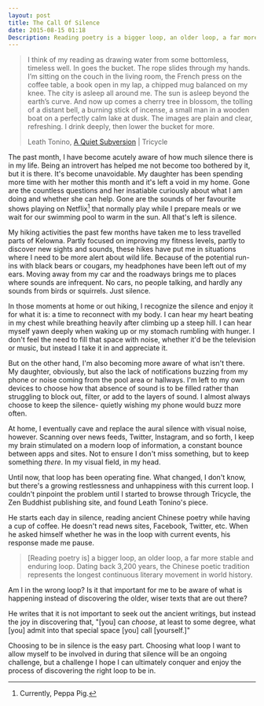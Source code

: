 ```yaml
---
layout: post
title: The Call Of Silence
date: 2015-08-15 01:18
Description: Reading poetry is a bigger loop, an older loop, a far more stable and enduring loop. Dating back 3,200 years, the Chinese poetic tradition represents the longest continuous literary movement in world history.
---
```


> I think of my reading as drawing water from some bottomless, timeless well. In goes the bucket. The rope slides through my hands. I’m sitting on the couch in the living room, the French press on the coffee table, a book open in my lap, a chipped mug balanced on my knee. The city is asleep all around me. The sun is asleep beyond the earth’s curve. And now up comes a cherry tree in blossom, the tolling of a distant bell, a burning stick of incense, a small man in a wooden boat on a perfectly calm lake at dusk. The images are plain and clear, refreshing. I drink deeply, then lower the bucket for more.
> 
> Leath Tonino, [A Quiet Subversion](http://www.tricycle.com/awake-world/quiet-subversion "A Quiet Subversion") | Tricycle
 
 The past month, I have become acutely aware of how much silence there is in my life. Being an introvert has helped me not become too bothered by it, but it is there. It's become unavoidable. My daughter has been spending more time with her mother this month and it's left a void in my home. Gone are the countless questions and her insatiable curiously about what I am doing and whether she can help. Gone are the sounds of her favourite shows playing on Netflix[^1] that normally play while I prepare meals or we wait for our swimming pool to warm in the sun. All that's left is silence.

My hiking activities the past few months have taken me to less travelled  parts of Kelowna. Partly focused on improving my fitness levels, partly to discover new sights and sounds, these hikes have put me in situations where I need to be more alert about wild life. Because of the potential run-ins with black bears or cougars, my headphones have been left out of my ears. Moving away from my car and the roadways brings me to places where sounds are infrequent. No cars, no people talking, and hardly any sounds from birds or squirrels. Just silence. 

In those moments at home or out hiking, I recognize the silence and enjoy it for what it is: a time to reconnect with my body. I can hear my heart beating in my chest while breathing heavily after climbing up a steep hill. I can hear myself yawn deeply when waking up or my stomach rumbling with hunger. I don't feel the need to fill that space with noise, whether it'd be the television or music, but instead I take it in and appreciate it. 

But on the other hand, I'm also becoming more aware of what isn't there. My daughter, obviously, but also the lack of notifications buzzing from my phone or noise coming from the pool area or hallways. I'm left to my own devices to choose how that absence of sound is to be filled rather than struggling to block out, filter, or add to the layers of sound. I almost always choose to keep the silence- quietly wishing my phone would buzz more often. 

At home, I eventually cave and  replace the aural silence with visual noise, however. Scanning over news feeds, Twitter, Instagram, and so forth, I keep my brain stimulated on a modern loop of information, a constant bounce between apps and sites. Not to ensure I don't miss something, but to keep something *there*. In my visual field, in my head. 

Until now, that loop has been operating fine. What changed, I don't know, but there's a growing restlessness and unhappiness with this current loop. I couldn't pinpoint the problem until I started to browse through Tricycle, the Zen Buddhist publishing site, and found Leath Tonino's piece. 

He starts each day in silence, reading ancient Chinese poetry while having a cup of coffee. He doesn't read news sites, Facebook, Twitter, etc. When he asked himself whether he was in the loop with current events, his response made me pause.

> [Reading poetry is] a bigger loop, an older loop, a far more stable and enduring loop. Dating back 3,200 years, the Chinese poetic tradition represents the longest continuous literary movement in world history.

Am I in the wrong loop? Is it that important for me to be aware of what is happening instead of discovering the older, wiser texts that are out there? 

He writes that it is not important to seek out the ancient writings, but instead the joy in discovering that, "[you] can *choose*, at least to some degree, what [you] admit into that special space [you] call [yourself.]"

Choosing to be in silence is the easy part.  Choosing what loop I want to allow myself to be involved in during that silence will be an ongoing challenge, but a challenge I hope I can ultimately conquer and enjoy the process of discovering the right loop to be in. 

[^1]: Currently, Peppa Pig. 